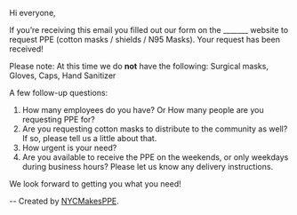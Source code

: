 Hi everyone,

If you’re receiving this email you filled out our form on the _______ website to request PPE (cotton masks / shields / N95 Masks). Your request has been received! 

Please note: At this time we do **not** have the following: Surgical masks, Gloves, Caps, Hand Sanitizer 

A few follow-up questions:

 1. How many employees do you have? Or How many people are you requesting PPE for?
 2. Are you requesting cotton masks to distribute to the community as well? If so, please tell us a little about that.
 3. How urgent is your need?
 4. Are you available to receive the PPE on the weekends, or only weekdays during business hours? Please let us know any delivery instructions.

We look forward to getting you what you need!





--
Created by [NYCMakesPPE](https://nycmakesppe.com/).

